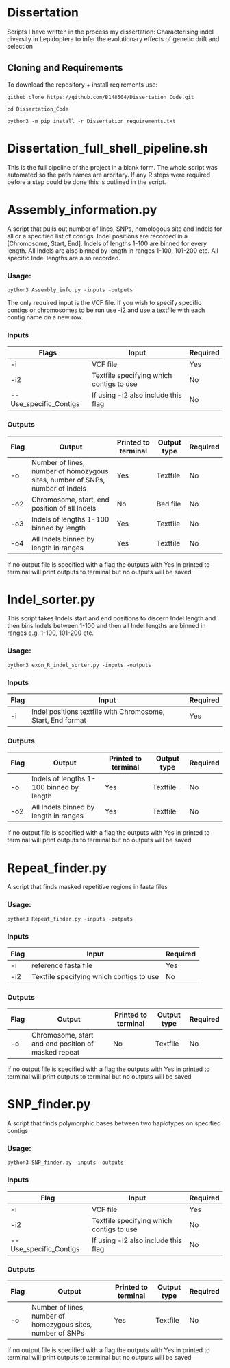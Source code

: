 # Dissertation
Scripts I have written in the process my dissertation: Characterising indel diversity in Lepidoptera to infer the evolutionary effects of genetic drift and selection

## Cloning and Requirements
To download the repository + install reqirements use:

```
github clone https://github.com/B148504/Dissertation_Code.git

cd Dissertation_Code

python3 -m pip install -r Dissertation_requirements.txt
```
# Dissertation_full_shell_pipeline.sh
This is the full pipeline of the project in a blank form. The whole script was automated so the path names are arbritary. If any R steps were required before a step could be done this is outlined in the script.

# Assembly_information.py
A script that pulls out number of lines, SNPs, homologous site and Indels for all or a specified list of contigs. Indel positions are recorded in a [Chromosome, Start, End]. Indels of lengths 1-100 are binned for every length. All Indels are also binned by length in ranges 1-100, 101-200 etc. All specific Indel lengths are also recorded. 

### Usage:
```
python3 Assembly_info.py -inputs -outputs
```
The only required input is the VCF file. If you wish to specify specific contigs or chromosomes to be run use -i2 and use a textfile with each contig name on a new row.

### Inputs
| Flags | Input | Required | 
|-|-|-|
|-i| VCF file| Yes |
|-i2|Textfile specifying which contigs to use| No |
|--Use_specific_Contigs|If using -i2 also include this flag | No |

### Outputs
| Flag | Output | Printed to terminal | Output type | Required | 
|-|-|-|-|-|
|-o | Number of lines, number of homozygous sites, number of SNPs, number of Indels| Yes | Textfile | No |
|-o2 | Chromosome, start, end position of all Indels | No | Bed file | No |
|-o3 | Indels of lengths 1-100 binned by length | Yes | Textfile | No |
|-o4 | All Indels binned by length in ranges | Yes | Textfile | No |  

If no output file is specified with a flag the outputs with Yes in printed to terminal will print outputs to terminal but no outputs will be saved

# Indel_sorter.py 
This script takes Indels start and end positions to discern Indel length and then bins Indels between 1-100 and then all Indel lengths are binned in ranges e.g. 1-100, 101-200 etc. 

### Usage:
```
python3 exon_R_indel_sorter.py -inputs -outputs 
```

### Inputs
| Flag | Input | Required | 
|-|-|-|
|-i| Indel positions textfile with Chromosome, Start, End format| Yes |

### Outputs
| Flag | Output | Printed to terminal | Output type | Required | 
|-|-|-|-|-|
|-o | Indels of lengths 1-100 binned by length  | Yes | Textfile | No |
|-o2 | All Indels binned by length in ranges | Yes | Textfile | No |  

If no output file is specified with a flag the outputs with Yes in printed to terminal will print outputs to terminal but no outputs will be saved
# Repeat_finder.py
A script that finds masked repetitive regions in fasta files

### Usage:
```
python3 Repeat_finder.py -inputs -outputs 
```
### Inputs
| Flag | Input | Required | 
|-|-|-|
|-i| reference fasta file| Yes |
|-i2|Textfile specifying which contigs to use| No |

### Outputs
| Flag | Output | Printed to terminal | Output type | Required | 
|-|-|-|-|-|
|-o | Chromosome, start and end position of masked repeat | No | Textfile | No |

If no output file is specified with a flag the outputs with Yes in printed to terminal will print outputs to terminal but no outputs will be saved

# SNP_finder.py
A script that finds polymorphic bases between two haplotypes on specified contigs

### Usage:
```
python3 SNP_finder.py -inputs -outputs 
```
### Inputs
| Flag | Input | Required | 
|-|-|-|
|-i| VCF file| Yes |
|-i2|Textfile specifying which contigs to use| No |
|--Use_specific_Contigs|If using -i2 also include this flag | No |

### Outputs
| Flag | Output | Printed to terminal | Output type | Required | 
|-|-|-|-|-|
|-o | Number of lines, number of homozygous sites, number of SNPs| Yes | Textfile | No |

If no output file is specified with a flag the outputs with Yes in printed to terminal will print outputs to terminal but no outputs will be saved

